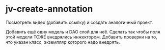 # jv-create-annotation
 
Посмотреть видео (добавить ссылку) и создать аналогичный проект. 

Добавить ещё одну модель и DAO слой для неё. Сделать так чтобы поля этой модели ТОЖЕ 
внедрялись инжектором.
Добавить проверки на то, что указан класс, экземпляр которого надо внедрять.
